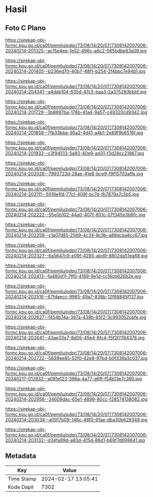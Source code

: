 # Hasil

## Foto C Plano

https://sirekap-obj-formc.kpu.go.id/ca0f/pemilu/pdpr/73/08/14/20/07/7308142007006-20240214-201325--ac15e4ee-1e52-496c-a8c2-065bdbe63a09.jpg

https://sirekap-obj-formc.kpu.go.id/ca0f/pemilu/pdpr/73/08/14/20/07/7308142007006-20240214-201405--b236ed70-40b7-48f1-b254-2f4bbc7e94b1.jpg

https://sirekap-obj-formc.kpu.go.id/ca0f/pemilu/pdpr/73/08/14/20/07/7308142007006-20240214-204341--a4dab104-635d-47c5-baa3-2a375293bbbf.jpg

https://sirekap-obj-formc.kpu.go.id/ca0f/pemilu/pdpr/73/08/14/20/07/7308142007006-20240214-201729--3b8697ba-176b-41a4-9a57-c49320cd9342.jpg

https://sirekap-obj-formc.kpu.go.id/ca0f/pemilu/pdpr/73/08/14/20/07/7308142007006-20240214-201859--7fb33bbe-95a2-4d41-a4b1-2e89f9b6516f.jpg

https://sirekap-obj-formc.kpu.go.id/ca0f/pemilu/pdpr/73/08/14/20/07/7308142007006-20240214-201932--c3f94513-5a83-40e9-ad31-f3d28cc21867.jpg

https://sirekap-obj-formc.kpu.go.id/ca0f/pemilu/pdpr/73/08/14/20/07/7308142007006-20240214-202026--7993723d-28ae-41e8-bce9-f9f15703affe.jpg

https://sirekap-obj-formc.kpu.go.id/ca0f/pemilu/pdpr/73/08/14/20/07/7308142007006-20240214-202111--5019e1fd-77cf-409f-bc7d-fb7879a7c5b5.jpg

https://sirekap-obj-formc.kpu.go.id/ca0f/pemilu/pdpr/73/08/14/20/07/7308142007006-20240214-202222--55e0b102-44a0-407f-801c-07f345e3b6fc.jpg

https://sirekap-obj-formc.kpu.go.id/ca0f/pemilu/pdpr/73/08/14/20/07/7308142007006-20240214-202258--c1a07d85-2569-4c34-8c9b-a88dcba8cc67.jpg

https://sirekap-obj-formc.kpu.go.id/ca0f/pemilu/pdpr/73/08/14/20/07/7308142007006-20240214-202327--6a5647c9-e09f-4285-abd9-8802da51ea68.jpg

https://sirekap-obj-formc.kpu.go.id/ca0f/pemilu/pdpr/73/08/14/20/07/7308142007006-20240214-202413--fa480d11-7ff0-4169-9e1d-cc16cb626b2e.jpg

https://sirekap-obj-formc.kpu.go.id/ca0f/pemilu/pdpr/73/08/14/20/07/7308142007006-20240214-202516--67fdaecc-9965-49a7-838b-12f68845f137.jpg

https://sirekap-obj-formc.kpu.go.id/ca0f/pemilu/pdpr/73/08/14/20/07/7308142007006-20240214-202627--f454b74a-367a-439b-85f2-3c993052cbfe.jpg

https://sirekap-obj-formc.kpu.go.id/ca0f/pemilu/pdpr/73/08/14/20/07/7308142007006-20240214-202641--43ae33e7-8d05-45e4-8fc4-f5f201164376.jpg

https://sirekap-obj-formc.kpu.go.id/ca0f/pemilu/pdpr/73/08/14/20/07/7308142007006-20240214-202722--5839ee85-52f0-42e8-97bd-b0f339a3c037.jpg

https://sirekap-obj-formc.kpu.go.id/ca0f/pemilu/pdpr/73/08/14/20/07/7308142007006-20240217-012832--a091e123-396a-4a77-a6ff-f54b13e7c390.jpg

https://sirekap-obj-formc.kpu.go.id/ca0f/pemilu/pdpr/73/08/14/20/07/7308142007006-20240214-202956--34609dac-65e1-4899-80cc-f28574138082.jpg

https://sirekap-obj-formc.kpu.go.id/ca0f/pemilu/pdpr/73/08/14/20/07/7308142007006-20240214-203034--a0917b09-146c-46f0-91ae-dba30b629348.jpg

https://sirekap-obj-formc.kpu.go.id/ca0f/pemilu/pdpr/73/08/14/20/07/7308142007006-20240214-203132--d34fa89d-a83d-415d-88d1-b69f7d698641.jpg


## Metadata

| Key        | Value               |
| ---------- | ------------------- |
| Time Stamp | 2024-02-17 13:05:41 |
| Kode Dapil | 7302                |



